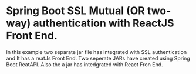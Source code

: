 # Spring Boot SSL Mutual (OR two-way) authentication with ReactJS Front End.

In this example two separate jar file has integrated with SSL authentication and It has a reatJs Front End. 
Two seperate JARs have created using Spring Boot ReatAPI. Also the a jar has intedgrated with React Fron End.
